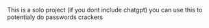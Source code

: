 This is a solo project (if you dont include chatgpt)
you can use this to potentialy do passwords crackers
